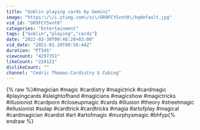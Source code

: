 ```yaml
---
title: "Goblin playing cards by Gemini"
image: "https:\/\/i.ytimg.com\/vi\/GR9FCYSvnt0\/hqdefault.jpg"
vid_id: "GR9FCYSvnt0"
categories: "Entertainment"
tags: ["Goblin","playing","cards"]
date: "2022-03-30T09:48:28+03:00"
vid_date: "2021-01-28T00:56:44Z"
duration: "PT34S"
viewcount: "4297351"
likeCount: "228121"
dislikeCount: ""
channel: "Cedric Thomas-Cardistry & Cubing"
---
```

{% raw %}#magician #magic #cardistry #magictrick #cardmagic #playingcards #sleightofhand #magicians #magicshow #magictricks #illusionist #cardporn #closeupmagic #cards #illusion #theory #streetmagic #ellusionist #sulap #cardtrick #cardtricks #magia #artofplay #magical #cardmagician #cardist #art #artofmagic #murphysmagic #bhfyp{% endraw %}
